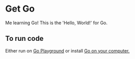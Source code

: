 # Get Go

Me learning Go!
This is the 'Hello, World!' for Go.
## To run code
Either run on [Go Playground](https://play.golang.org) or install [Go on your computer.](https://golang.org/dl/) 